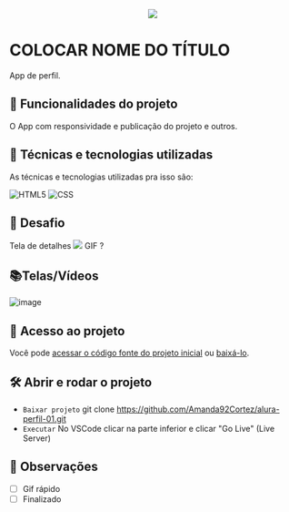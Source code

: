 <p align="center"> <img src="http://img.shields.io/static/v1?label=STATUS_GERAL&message=FINALIZADA&color=RED&style=for-the-badge" #vitrinedev/> </p>

# COLOCAR NOME DO TÍTULO
App de perfil.

## 🔨 Funcionalidades do projeto
O App com responsividade e publicação do projeto e outros.

## :bookmark_tabs: Técnicas e tecnologias utilizadas
As técnicas e tecnologias utilizadas pra isso são:

![HTML5](https://img.shields.io/badge/HTML-e06b12?style=for-the-badge&logo=html5&logoColor=white)
![CSS](https://img.shields.io/badge/CSS-1283e0?&style=for-the-badge&logo=css3&logoColor=white)

## 🎯 Desafio
Tela de detalhes
![](img/amostra.gif) GIF ?

## 📚Telas/Vídeos
![image](https://github.com/Amanda92Cortez/alura-perfil-01/assets/19363871/c51e92cb-9afd-4eaa-b217-f34e586f5416)

## 📁 Acesso ao projeto
Você pode [acessar o código fonte do projeto inicial](https://github.com/Amanda92Cortez/alura-perfil-01/tree/main) ou [baixá-lo](https://github.com/Amanda92Cortez/alura-perfil-01/archive/refs/heads/main.zip).

## 🛠️ Abrir e rodar o projeto
- ` Baixar projeto ` git clone https://github.com/Amanda92Cortez/alura-perfil-01.git
- ` Executar ` No VSCode clicar na parte inferior e clicar "Go Live" (Live Server)

## 🔎 Observações
- [ ] Gif rápido
- [ ] Finalizado
